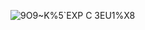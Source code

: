 ![$9O9~K%5`EX$P C 3EU1%X8](https://user-images.githubusercontent.com/109597301/186943054-cb16b88d-d5a6-4a97-80de-08549a8d0a5e.jpg)
